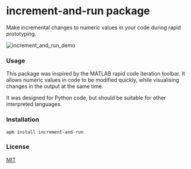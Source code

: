 # increment-and-run package

Make incremental changes to numeric values in your code during rapid prototyping.

![increment_and_run_demo](https://cloud.githubusercontent.com/assets/11261876/23585861/d0931ee8-01dc-11e7-84c1-b9f25ac6a389.gif)


### Usage

This package was inspired by the MATLAB rapid code iteration toolbar. It allows numeric values in code to be modified quickly, while visualising changes in the output at the same time.

It was designed for Python code, but should be suitable for other interpreted languages.


### Installation

```
apm install increment-and-run
```

### License

[MIT](./LICENSE.md)

